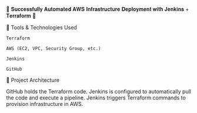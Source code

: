 🚀 𝐒𝐮𝐜𝐜𝐞𝐬𝐬𝐟𝐮𝐥𝐥𝐲 𝐀𝐮𝐭𝐨𝐦𝐚𝐭𝐞𝐝 𝐀𝐖𝐒 𝐈𝐧𝐟𝐫𝐚𝐬𝐭𝐫𝐮𝐜𝐭𝐮𝐫𝐞 𝐃𝐞𝐩𝐥𝐨𝐲𝐦𝐞𝐧𝐭 𝐰𝐢𝐭𝐡 𝐉𝐞𝐧𝐤𝐢𝐧𝐬 + 𝐓𝐞𝐫𝐫𝐚𝐟𝐨𝐫𝐦 🎯

🔧 Tools & Technologies Used

    Terraform
    
    AWS (EC2, VPC, Security Group, etc.)
    
    Jenkins
    
    GitHub
    
📌 Project Architecture

GitHub holds the Terraform code.
Jenkins is configured to automatically pull the code and execute a pipeline.
Jenkins triggers Terraform commands to provision infrastructure in AWS.






